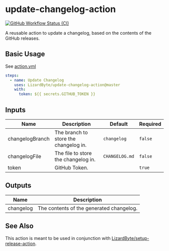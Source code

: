 # update-changelog-action
[![GitHub Workflow Status (CI)](https://img.shields.io/github/actions/workflow/status/lizardbyte/update-changelog-action/ci.yml.svg?branch=master&label=CI%20build&logo=github&style=for-the-badge)](https://github.com/LizardByte/update-changelog-action/actions/workflows/ci.yml?query=branch%3Amaster)

A reusable action to update a changelog, based on the contents of the GitHub releases.

## Basic Usage

See [action.yml](action.yml)

```yaml
steps:
  - name: Update Changelog
    uses: LizardByte/update-changelog-action@master
    with:
      token: ${{ secrets.GITHUB_TOKEN }}
```

## Inputs

| Name                   | Description                            | Default         | Required |
|------------------------|----------------------------------------|-----------------|----------|
| changelogBranch        | The branch to store the changelog in.  | `changelog`     | `false`  |
| changelogFile          | The file to store the changelog in.    | `CHANGELOG.md`  | `false`  |
| token                  | GitHub Token.                          |                 | `true`   |

## Outputs

| Name      | Description                              |
|-----------|------------------------------------------|
| changelog | The contents of the generated changelog. |

## See Also

This action is meant to be used in conjunction with
[LizardByte/setup-release-action](https://github.com/LizardByte/setup-release-action).
